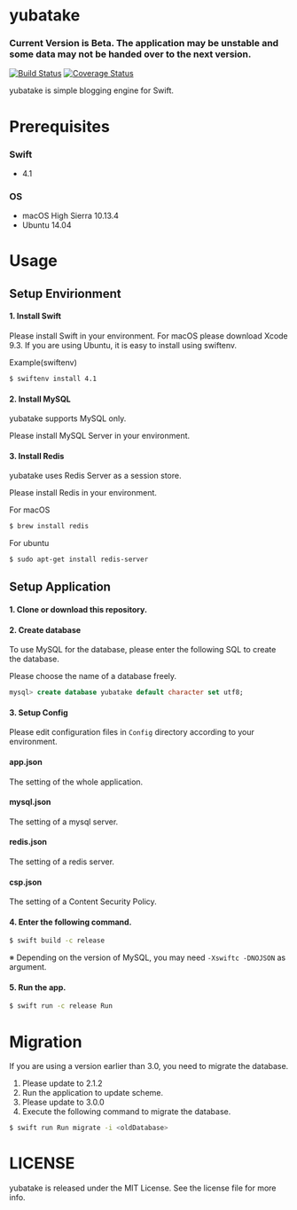 # yubatake

### Current Version is Beta. The application may be unstable and some data may not be handed over to the next version.

[![Build Status](https://travis-ci.org/rb-de0/yubatake.svg?branch=master)](https://travis-ci.org/rb-de0/yubatake)
[![Coverage Status](https://coveralls.io/repos/github/rb-de0/yubatake/badge.svg?branch=master)](https://coveralls.io/github/rb-de0/yubatake?branch=master)

yubatake is simple blogging engine for Swift.

# Prerequisites

### Swift

- 4.1

### OS

- macOS High Sierra 10.13.4
- Ubuntu 14.04

# Usage

## Setup Envirionment

#### 1. Install Swift

Please install Swift in your environment. For macOS please download Xcode 9.3.
If you are using Ubuntu, it is easy to install using swiftenv.

Example(swiftenv)

```bash
$ swiftenv install 4.1
```

#### 2. Install MySQL

yubatake supports MySQL only.

Please install MySQL Server in your environment.

#### 3. Install Redis

yubatake uses Redis Server as a session store. 

Please install Redis in your environment.

For macOS

```bash
$ brew install redis
```

For ubuntu

```bash
$ sudo apt-get install redis-server
```

## Setup Application

#### 1. Clone or download this repository. 

#### 2. Create database

To use MySQL for the database, please enter the following SQL to create the database.

Please choose the name of a database freely.

```SQL
mysql> create database yubatake default character set utf8;
```

#### 3. Setup Config

Please edit configuration files in `Config` directory according to your environment.

#### app.json

The setting of the whole application.

#### mysql.json

The setting of a mysql server.

#### redis.json

The setting of a redis server.

#### csp.json

The setting of a Content Security Policy.


#### 4. Enter the following command.

```bash
$ swift build -c release
```

※ Depending on the version of MySQL, you may need ```-Xswiftc -DNOJSON``` as argument.


#### 5. Run the app.

```bash
$ swift run -c release Run
```

# Migration

If you are using a version earlier than 3.0, you need to migrate the database.

1. Please update to 2.1.2
2. Run the application to update scheme.
3. Please update to 3.0.0
4. Execute the following command to migrate the database.

```bash
$ swift run Run migrate -i <oldDatabase>
```

# LICENSE

yubatake is released under the MIT License. See the license file for more info.
